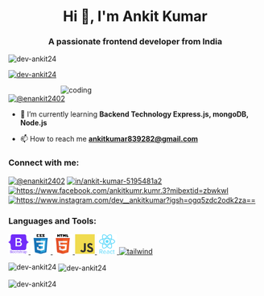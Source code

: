 <h1 align="center">Hi 👋, I'm Ankit Kumar</h1>
<h3 align="center">A passionate frontend developer from India</h3>



<p align="left"> <img src="https://komarev.com/ghpvc/?username=dev-ankit24&label=Profile%20views&color=0e75b6&style=flat" alt="dev-ankit24" /> </p>


<p align="left"> <a href="https://github.com/ryo-ma/github-profile-trophy"><img src="https://github-profile-trophy.vercel.app/?username=dev-ankit24" alt="dev-ankit24" /></a> </p>
<img align="right" alt="coding" width="400" src="https://camo.githubusercontent.com/19db51af5f90f1b152bc0b9078f5fe97053955be5074f03f17019c70345bdcdb/68747470733a2f2f6d69726f2e6d656469756d2e636f6d2f6d61782f313336302f302a37513379765349765f7430696f4a2d5a2e676966">

<p align="left"> <a href="https://twitter.com/@enankit2402" target="blank"><img src="https://img.shields.io/twitter/follow/@enankit2402?logo=twitter&style=for-the-badge" alt="@enankit2402" /></a> </p>


- 🌱 I’m currently learning **Backend Technology Express.js, mongoDB, Node.js**

- 📫 How to reach me **ankitkumar839282@gmail.com**

<h3 align="left">Connect with me:</h3>
<p align="left">
<a href="https://twitter.com/@enankit2402" target="blank"><img align="center" src="https://raw.githubusercontent.com/rahuldkjain/github-profile-readme-generator/master/src/images/icons/Social/twitter.svg" alt="@enankit2402" height="30" width="40" /></a>
<a href="https://linkedin.com/in/in/ankit-kumar-5195481a2" target="blank"><img align="center" src="https://raw.githubusercontent.com/rahuldkjain/github-profile-readme-generator/master/src/images/icons/Social/linked-in-alt.svg" alt="in/ankit-kumar-5195481a2" height="30" width="40" /></a>
<a href="https://fb.com/https://www.facebook.com/ankitkumr.kumr.3?mibextid=zbwkwl" target="blank"><img align="center" src="https://raw.githubusercontent.com/rahuldkjain/github-profile-readme-generator/master/src/images/icons/Social/facebook.svg" alt="https://www.facebook.com/ankitkumr.kumr.3?mibextid=zbwkwl" height="30" width="40" /></a>
<a href="https://instagram.com/https://www.instagram.com/dev__ankitkumar?igsh=ogq5zdc2odk2za==" target="blank"><img align="center" src="https://raw.githubusercontent.com/rahuldkjain/github-profile-readme-generator/master/src/images/icons/Social/instagram.svg" alt="https://www.instagram.com/dev__ankitkumar?igsh=ogq5zdc2odk2za==" height="30" width="40" /></a>
</p>

<h3 align="left">Languages and Tools:</h3>
<p align="left"> <a href="https://getbootstrap.com" target="_blank" rel="noreferrer"> <img src="https://raw.githubusercontent.com/devicons/devicon/master/icons/bootstrap/bootstrap-plain-wordmark.svg" alt="bootstrap" width="40" height="40"/> </a> <a href="https://www.w3schools.com/css/" target="_blank" rel="noreferrer"> <img src="https://raw.githubusercontent.com/devicons/devicon/master/icons/css3/css3-original-wordmark.svg" alt="css3" width="40" height="40"/> </a> <a href="https://www.w3.org/html/" target="_blank" rel="noreferrer"> <img src="https://raw.githubusercontent.com/devicons/devicon/master/icons/html5/html5-original-wordmark.svg" alt="html5" width="40" height="40"/> </a> <a href="https://developer.mozilla.org/en-US/docs/Web/JavaScript" target="_blank" rel="noreferrer"> <img src="https://raw.githubusercontent.com/devicons/devicon/master/icons/javascript/javascript-original.svg" alt="javascript" width="40" height="40"/> </a> <a href="https://reactjs.org/" target="_blank" rel="noreferrer"> <img src="https://raw.githubusercontent.com/devicons/devicon/master/icons/react/react-original-wordmark.svg" alt="react" width="40" height="40"/> </a> <a href="https://tailwindcss.com/" target="_blank" rel="noreferrer"> <img src="https://www.vectorlogo.zone/logos/tailwindcss/tailwindcss-icon.svg" alt="tailwind" width="40" height="40"/> </a> </p>

<p><img align="left" src="https://github-readme-stats.vercel.app/api/top-langs?username=dev-ankit24&show_icons=true&locale=en&layout=compact" alt="dev-ankit24" /></p>

<p>&nbsp;<img align="center" src="https://github-readme-stats.vercel.app/api?username=dev-ankit24&show_icons=true&locale=en" alt="dev-ankit24" /></p>

<p><img align="center" src="https://github-readme-streak-stats.herokuapp.com/?user=dev-ankit24&" alt="dev-ankit24" /></p>
